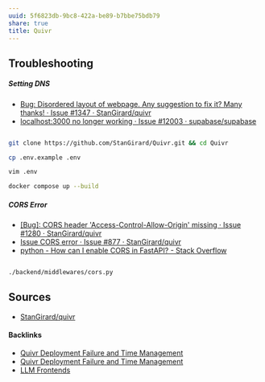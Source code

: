 ```yaml
---
uuid: 5f6823db-9bc8-422a-be89-b7bbe75bdb79
share: true
title: Quivr
---
```

## Troubleshooting

##### Setting DNS

* [Bug: Disordered layout of webpage. Any suggestion to fix it? Many thanks! · Issue #1347 · StanGirard/quivr](https://github.com/StanGirard/quivr/issues/1347)
* [localhost:3000 no longer working · Issue #12003 · supabase/supabase](https://github.com/supabase/supabase/issues/12003)


``` bash

git clone https://github.com/StanGirard/Quivr.git && cd Quivr

cp .env.example .env

vim .env

docker compose up --build

```

##### CORS Error

* [[Bug]: CORS header 'Access-Control-Allow-Origin' missing · Issue #1280 · StanGirard/quivr](https://github.com/StanGirard/quivr/issues/1280)
* [Issue CORS error · Issue #877 · StanGirard/quivr](https://github.com/StanGirard/quivr/issues/877)
* [python - How can I enable CORS in FastAPI? - Stack Overflow](https://stackoverflow.com/questions/65635346/how-can-i-enable-cors-in-fastapi)

``` bash

./backend/middlewares/cors.py 

```

## Sources

* [StanGirard/quivr](https://github.com/StanGirard/quivr)

#### Backlinks

* [Quivr Deployment Failure and Time Management](/5f67da46-7c9e-493e-bd9d-7a95797638c1)
* [Quivr Deployment Failure and Time Management](/5f67da46-7c9e-493e-bd9d-7a95797638c1)
* [LLM Frontends](/ab0590ad-5869-4cfd-a080-85a22db30c81)